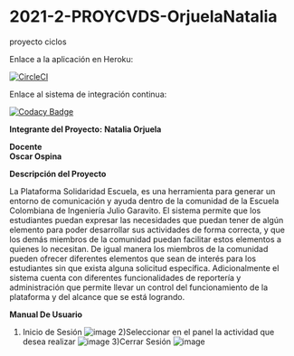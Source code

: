 # 2021-2-PROYCVDS-OrjuelaNatalia
proyecto ciclos

Enlace a la aplicación en Heroku:

[![CircleCI](https://circleci.com/gh/Nataorjuela/2021-2-PROYCVDS-OrjuelaNatalia/tree/master.svg?style=svg)](https://circleci.com/gh/Nataorjuela/2021-2-PROYCVDS-OrjuelaNatalia/tree/master)

Enlace al sistema de integración continua:

[![Codacy Badge](https://app.codacy.com/project/badge/Grade/6f2be6cc3f964056a4bfccecc018fffe)](https://www.codacy.com/gh/Nataorjuela/2021-2-PROYCVDS-OrjuelaNatalia/dashboard?utm_source=github.com&amp;utm_medium=referral&amp;utm_content=Nataorjuela/2021-2-PROYCVDS-OrjuelaNatalia&amp;utm_campaign=Badge_Grade)


**Integrante del Proyecto:**
**Natalia Orjuela**

**Docente   
Oscar Ospina**



**Descripción del Proyecto**

La Plataforma Solidaridad Escuela, es una herramienta para generar un entorno de comunicación y ayuda dentro de la comunidad de la Escuela Colombiana de Ingeniería Julio Garavito. El sistema permite que los estudiantes puedan expresar las necesidades que puedan tener de algún elemento para poder desarrollar sus actividades de forma correcta, y que los demás miembros de la comunidad puedan facilitar estos elementos a quienes lo necesitan. De igual manera los miembros de la comunidad pueden ofrecer diferentes elementos que sean de interés para los estudiantes sin que exista alguna solicitud específica. Adicionalmente el sistema cuenta con diferentes funcionalidades de reportería y administración que permite llevar un control del funcionamiento de la plataforma y del alcance que se está logrando.

**Manual De Usuario**
1) Inicio de Sesión
![image](https://user-images.githubusercontent.com/54339107/144923396-d5c6baf8-ef5e-41fb-812e-8376ccdbf63f.png)
2)Seleccionar en el panel la actividad que desea realizar
![image](https://user-images.githubusercontent.com/54339107/144923671-af9d826b-ddd6-465f-8c62-fbe5429bdbfe.png)
3)Cerrar Sesión
![image](https://user-images.githubusercontent.com/54339107/144923791-78361e93-b67f-451e-878f-c47854f17aa8.png)


